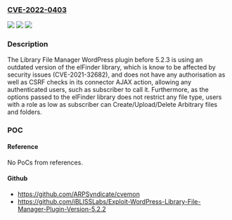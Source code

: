 ### [CVE-2022-0403](https://cve.mitre.org/cgi-bin/cvename.cgi?name=CVE-2022-0403)
![](https://img.shields.io/static/v1?label=Product&message=Library%20File%20Manager&color=blue)
![](https://img.shields.io/static/v1?label=Version&message=n%2Fa&color=blue)
![](https://img.shields.io/static/v1?label=Vulnerability&message=CWE-434%20Unrestricted%20Upload%20of%20File%20with%20Dangerous%20Type&color=brighgreen)

### Description

The Library File Manager WordPress plugin before 5.2.3 is using an outdated version of the elFinder library, which is know to be affected by security issues (CVE-2021-32682), and does not have any authorisation as well as CSRF checks in its connector AJAX action, allowing any authenticated users, such as subscriber to call it. Furthermore, as the options passed to the elFinder library does not restrict any file type, users with a role as low as subscriber can Create/Upload/Delete Arbitrary files and folders.

### POC

#### Reference
No PoCs from references.

#### Github
- https://github.com/ARPSyndicate/cvemon
- https://github.com/iBLISSLabs/Exploit-WordPress-Library-File-Manager-Plugin-Version-5.2.2

